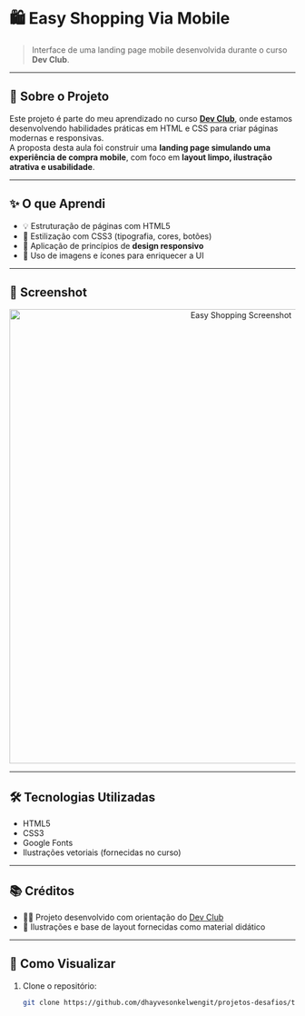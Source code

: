 # 🛍️ Easy Shopping Via Mobile

> Interface de uma landing page mobile desenvolvida durante o curso **Dev Club**.

---

## 🚀 Sobre o Projeto

Este projeto é parte do meu aprendizado no curso [**Dev Club**](https://devclub.com.br), onde estamos desenvolvendo habilidades práticas em HTML e CSS para criar páginas modernas e responsivas.  
A proposta desta aula foi construir uma **landing page simulando uma experiência de compra mobile**, com foco em **layout limpo, ilustração atrativa e usabilidade**.

---

## ✨ O que Aprendi

- 💡 Estruturação de páginas com HTML5
- 🎨 Estilização com CSS3 (tipografia, cores, botões)
- 📱 Aplicação de princípios de **design responsivo**
- 🧩 Uso de imagens e ícones para enriquecer a UI

---

## 📸 Screenshot

<div align="center">
  <img src="https://github.com/user-attachments/assets/2cf7cfc9-825b-40b7-a35f-77475c987d37" alt="Easy Shopping Screenshot" width="800px"/>
</div>

---

## 🛠️ Tecnologias Utilizadas

- HTML5
- CSS3
- Google Fonts
- Ilustrações vetoriais (fornecidas no curso)

---

## 📚 Créditos

- 👨‍🏫 Projeto desenvolvido com orientação do [Dev Club](https://devclub.com.br)
- 🎨 Ilustrações e base de layout fornecidas como material didático

---

## 📁 Como Visualizar

1. Clone o repositório:
   ```bash
   git clone https://github.com/dhayvesonkelwengit/projetos-desafios/tree/master/projetos
   
